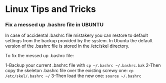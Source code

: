 # Linux Tips and Tricks


### Fix a messed up .bashrc file in UBUNTU
In case of accidental .bashrc file mistakery you can restore to default settings from the backup provided by the system.
In Ubuntu the default version of the .bashrc file is stored in the /etc/skel directory.

To fix the messed up .bashrc file:

1-Backup your current .bashrc file with 
```cp ~/.bashrc ~/.bashrc.bak```
2-Then copy the skeleton .bashrc file over the existing screwy one:
  ```cp /etc/skel/.bashrc ~/```
3-Then load the new one:
  ```source ~/.bashrc```


